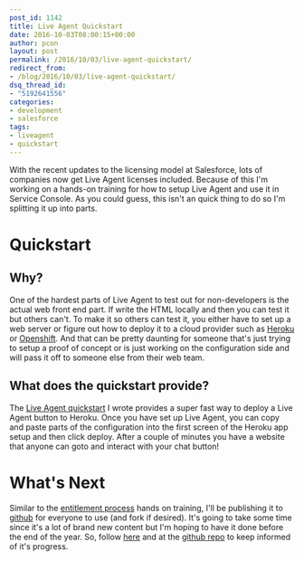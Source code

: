 ```yaml
---
post_id: 1142
title: Live Agent Quickstart
date: 2016-10-03T08:00:15+00:00
author: pcon
layout: post
permalink: /2016/10/03/live-agent-quickstart/
redirect_from:
- /blog/2016/10/03/live-agent-quickstart/
dsq_thread_id:
- "5192641556"
categories:
- development
- salesforce
tags:
- liveagent
- quickstart
---
```

With the recent updates to the licensing model at Salesforce, lots of companies now get Live Agent licenses included.  Because of this I'm working on a hands-on training for how to setup Live Agent and use it in Service Console.  As you could guess, this isn't an quick thing to do so I'm splitting it up into parts.

# Quickstart

## Why?

One of the hardest parts of Live Agent to test out for non-developers is the actual web front end part.  If write the HTML locally and then you can test it but others can't.  To make it so others can test it, you either have to set up a web server or figure out how to deploy it to a cloud provider such as [Heroku](https://heroku.com/) or [Openshift](https://www.openshift.com/).  And that can be pretty daunting for someone that's just trying to setup a proof of concept or is just working on the configuration side and will pass it off to someone else from their web team.

## What does the quickstart provide?

The [Live Agent quickstart](https://github.com/pcon/liveagent-quickstart) I wrote provides a super fast way to deploy a Live Agent button to Heroku.  Once you have set up Live Agent, you can copy and paste parts of the configuration into the first screen of the Heroku app setup and then click deploy.  After a couple of minutes you have a website that anyone can goto and interact with your chat button!

# What's Next

Similar to the [entitlement process](http://pcon.github.io/handsontraining/entitlements/) hands on training, I'll be publishing it to [github](http://pcon.github.io/handsontraining/entitlements/) for everyone to use (and fork if desired).  It's going to take some time since it's a lot of brand new content but I'm hoping to have it done before the end of the year.  So, follow [here](http://blog.deadlypenguin.com/blog/feed/) and at the [github repo](http://pcon.github.io/handsontraining/entitlements/) to keep informed of it's progress.